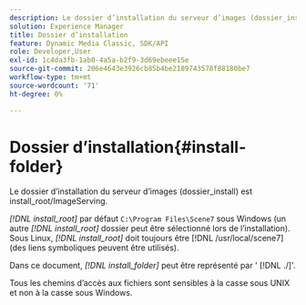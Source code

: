 ```yaml
---
description: Le dossier d’installation du serveur d’images (dossier_install) est install_root/ImageServing.
solution: Experience Manager
title: Dossier d’installation
feature: Dynamic Media Classic, SDK/API
role: Developer,User
exl-id: 1c4da3fb-1ab0-4a5a-b2f9-3d69ebeee15e
source-git-commit: 206e4643e3926cb85b4be2189743578f88180be7
workflow-type: tm+mt
source-wordcount: '71'
ht-degree: 0%

---
```


# Dossier d’installation{#install-folder}

Le dossier d’installation du serveur d’images (dossier_install) est install_root/ImageServing.

*[!DNL install_root]* par défaut  `C:\Program Files\Scene7` sous Windows (un autre  *[!DNL install_root]* dossier peut être sélectionné lors de l’installation). Sous Linux, *[!DNL install_root]* doit toujours être [!DNL /usr/local/scene7] (des liens symboliques peuvent être utilisés).

Dans ce document, *[!DNL install_folder]* peut être représenté par &#39; [!DNL ./]&#39;.

Tous les chemins d’accès aux fichiers sont sensibles à la casse sous UNIX et non à la casse sous Windows.
